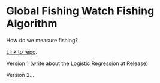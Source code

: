 # Global Fishing Watch Fishing Algorithm

How do we measure fishing? 

[Link to repo](https://github.com/GlobalFishingWatch/vessel-scoring).

Version 1 (write about the Logistic Regression at Release)

Version 2... 


